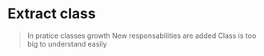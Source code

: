 Extract class
=============

> In pratice classes growth
> New responsabilities are added
> Class is too big to understand easily
